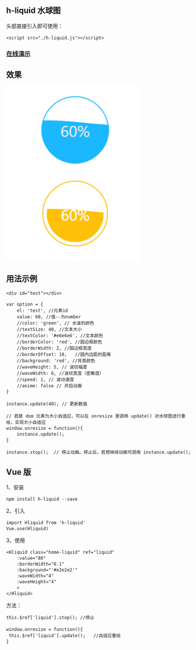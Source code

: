 
## h-liquid 水球图

头部直接引入即可使用：
```
<script src="./h-liquid.js"></script>
```

### [在线演示](http://www.hcbook.cc/demo/h-liquid/)

## 效果
![image](./imgs/example.png)


## 用法示例
```
<div id="test"></div>
```

```
var option = {
	el: 'test', //元素id
	value: 60, //值--为number
	//color: 'green', // 水波的颜色
	//textSize: 40, //文本大小
	//textColor: '#e6e6e6', //文本颜色
	//borderColor: 'red', //圆边框颜色
	//borderWidth: 2, //圆边框宽度
	//borderOffset: 10,   //圆内边距的距离
	//background: 'red', //背景颜色
	//waveHeight: 5, // 波纹幅度
	//waveWidth: 6, //波纹宽度（密集度）
	//speed: 1, // 波动速度
	//anime: false // 开启动画
}

instance.update(40); // 更新数值

// 若是 dom 元素为大小自适应，可以在 onresize 里调用 update() 对水球图进行重绘，实现大小自适应
window.onresize = function(){
	instance.update();
}

instance.stop();  // 停止动画。停止后，若想继续动画可调用 instance.update();

```

## Vue 版

1、安装
```
npm install h-liquid --save
```
2、引入
```
import Hliquid from 'h-liquid'
Vue.use(Hliquid)
```
3、使用
```
<Hliquid class="home-liquid" ref="liquid" 
    :value="80"
    :borderWidth="0.1" 
    :background="'#e2e2e2'"
    :waveWidth="4"
    :waveHeight="4"
    >
</Hliquid>
```

方法：
```
this.$ref['liquid'].stop(); //停止

window.onresize = function(){
 this.$ref['liquid'].update();   //自适应重绘
}
```
